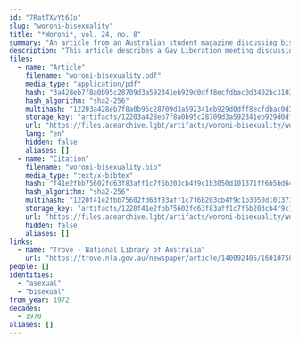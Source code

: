 ```yaml
---
id: "7RatTXvYt6Io"
slug: "woroni-bisexuality"
title: "*Woroni*, vol. 24, no. 8"
summary: "An article from an Australian student magazine discussing bisexuality and whether it could be better understood as a form of asexuality."
description: "This article describes a Gay Liberation meeting discussion about bisexuality, where one participant said, \"I've been listening to the discussion and am starting to wonder whether bisexuality is not essentially asexual. By that I mean that it is without predisposition on the basis of the sex of the other person… that the whole of the human race is available and, whatever the individual whom we light upon, sex will be the expression of the love.\""
files:
  - name: "Article"
    filename: "woroni-bisexuality.pdf"
    media_type: "application/pdf"
    hash: "3a428eb7f8a0b95c28709d3a592341eb929d0dff8ecfdbac0d3402bc31038044"
    hash_algorithm: "sha2-256"
    multihash: "12203a428eb7f8a0b95c28709d3a592341eb929d0dff8ecfdbac0d3402bc31038044"
    storage_key: "artifacts/12203a428eb7f8a0b95c28709d3a592341eb929d0dff8ecfdbac0d3402bc31038044"
    url: "https://files.acearchive.lgbt/artifacts/woroni-bisexuality/woroni-bisexuality.pdf"
    lang: "en"
    hidden: false
    aliases: []
  - name: "Citation"
    filename: "woroni-bisexuality.bib"
    media_type: "text/x-bibtex"
    hash: "f41e2fbb75602fd63f83aff1c7f6b203cb4f9c1b3050d101371ff6b5bd64d7f1"
    hash_algorithm: "sha2-256"
    multihash: "1220f41e2fbb75602fd63f83aff1c7f6b203cb4f9c1b3050d101371ff6b5bd64d7f1"
    storage_key: "artifacts/1220f41e2fbb75602fd63f83aff1c7f6b203cb4f9c1b3050d101371ff6b5bd64d7f1"
    url: "https://files.acearchive.lgbt/artifacts/woroni-bisexuality/woroni-bisexuality.bib"
    hidden: false
    aliases: []
links:
  - name: "Trove - National Library of Australia"
    url: "https://trove.nla.gov.au/newspaper/article/140092405/16010750"
people: []
identities:
  - "asexual"
  - "bisexual"
from_year: 1972
decades:
  - 1970
aliases: []
---
```

